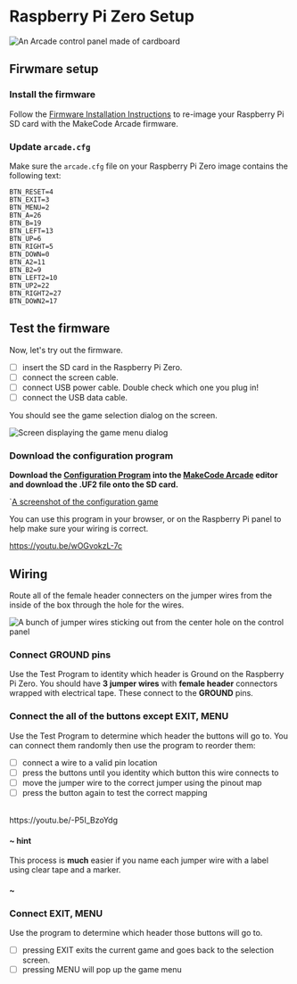 # Raspberry Pi Zero Setup

![An Arcade control panel made of cardboard](/static/hardware/raspberry-pi/cardboard-control-panel/pisetup.jpg)

## Firwmare setup

### Install the firmware

Follow the [Firmware Installation Instructions](https://learn.adafruit.com/makecode-arcade-with-raspberry-pi-zero/firmware#firmware-3-1)
to re-image your Raspberry Pi SD card with the MakeCode Arcade firmware.

### Update ``arcade.cfg``

Make sure the ``arcade.cfg`` file on your Raspberry Pi Zero image contains the following text:

```
BTN_RESET=4
BTN_EXIT=3
BTN_MENU=2
BTN_A=26
BTN_B=19
BTN_LEFT=13
BTN_UP=6
BTN_RIGHT=5
BTN_DOWN=0
BTN_A2=11
BTN_B2=9
BTN_LEFT2=10
BTN_UP2=22
BTN_RIGHT2=27
BTN_DOWN2=17
```

## Test the firmware

Now, let's try out the firmware.

- [ ] insert the SD card in the Raspberry Pi Zero.
- [ ] connect the screen cable.
- [ ] connect USB power cable. Double check which one you plug in!
- [ ] connect the USB data cable.

You should see the game selection dialog on the screen.

![Screen displaying the game menu dialog](/static/hardware/raspberry-pi/cardboard-control-panel/gamemenu.jpg)

### Download the configuration program

**Download the [Configuration Program](https://makecode.com/_332e7oWrDYoa) into the [MakeCode Arcade](@homeurl@) editor and download the .UF2 file onto the
SD card.**

`[A screenshot of the configuration game](/static/hardware/raspberry-pi/cardboard-control-panel/configurator.jpg)

You can use this program in your browser, or on the Raspberry Pi panel to help make sure your wiring is correct.

https://youtu.be/wOGvokzL-7c

## Wiring

Route all of the female header connecters on the jumper wires from the inside of the box through the hole for the wires.

![A bunch of jumper wires sticking out from the center hole on the control panel](/static/hardware/raspberry-pi/cardboard-control-panel/cable-stick.jpg)

### Connect GROUND pins

Use the Test Program to identity which header is Ground on the Raspberry Pi Zero. 
You should have **3 jumper wires** with **female header** connectors wrapped with electrical tape. These connect to the **GROUND**
pins.

### Connect the all of the buttons except EXIT, MENU

Use the Test Program to determine which header the buttons will go to. You can connect them randomly then use the program to reorder them:

- [ ] connect a wire to a valid pin location
- [ ] press the buttons until you identity which button this wire connects to
- [ ] move the jumper wire to the correct jumper using the pinout map
- [ ] press the button again to test the correct mapping

<br/>
https://youtu.be/-P5I_BzoYdg

#### ~ hint

This process is **much** easier if you name each jumper wire with a label using clear tape and a marker.

#### ~

### Connect EXIT, MENU

Use the program to determine which header those buttons will go to.

- [ ] pressing EXIT exits the current game and goes back to the selection screen.
- [ ] pressing MENU will pop up the game menu
